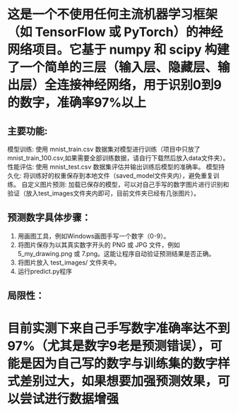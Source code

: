 # 这是一个不使用任何主流机器学习框架（如 TensorFlow 或 PyTorch）的神经网络项目。它基于 numpy 和 scipy 构建了一个简单的三层（输入层、隐藏层、输出层）全连接神经网络，用于识别0到9的数字，准确率97%以上

## 主要功能:
模型训练: 使用 mnist_train.csv 数据集对模型进行训练（项目中只放了mnist_train_100.csv,如果需要全部训练数据，请自行下载然后放入data文件夹）。
性能评估: 使用 mnist_test.csv 数据集评估并输出训练后模型的准确率。
模型持久化: 将训练好的权重保存到本地文件（saved_model文件夹内），避免重复训练。
自定义图片预测: 加载已保存的模型，可以对自己手写的数字图片进行识别和验证（放入test_images文件夹内即可，目前文件夹已经有几张图片）。

## 预测数字具体步骤：
1. 用画图工具，例如Windows画图手写一个数字（0-9）。
2. 将图片保存为以其真实数字开头的 PNG 或 JPG 文件，例如 5_my_drawing.png 或 7.png。这能让程序自动验证预测结果是否正确。
3. 将图片放入 test_images/ 文件夹中。
4. 运行predict.py程序

## 局限性：  
# 目前实测下来自己手写数字准确率达不到97%（尤其是数字9老是预测错误），可能是因为自己写的数字与训练集的数字样式差别过大，如果想要加强预测效果，可以尝试进行数据增强
